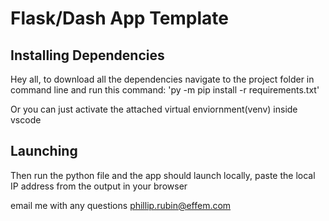 Flask/Dash App Template
=============================

## Installing Dependencies

Hey all, to download all the dependencies navigate to the project folder
in command line and run this command: 'py -m pip install -r requirements.txt'



Or you can just activate the attached virtual enviornment(venv) inside vscode


## Launching

Then run the python file and the app should launch locally,
paste the local IP address from the output in your browser

email me with any questions
phillip.rubin@effem.com
